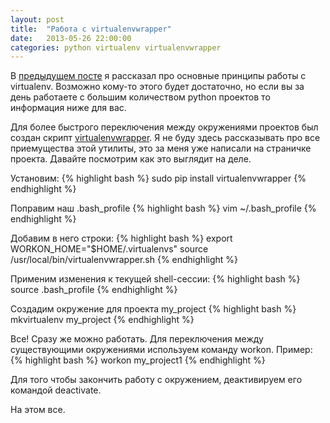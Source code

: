 ```yaml
---
layout: post
title:  "Работа с virtualenvwrapper"
date:   2013-05-26 22:00:00
categories: python virtualenv virtualenvwrapper
---
```

В <a href='http://webus.github.io/2013/05/work-with-virtualenv/'>предыдущем посте</a> я рассказал про основные принципы работы с virtualenv. Возможно кому-то этого будет достаточно, но если вы за день работаете с большим количеством python проектов то информация ниже для вас.

Для более быстрого переключения между окружениями проектов был создан скрипт <a href='http://virtualenvwrapper.readthedocs.org/en/latest/'>virtualenvwrapper</a>.
Я не буду здесь рассказывать про все приемущества этой утилиты, это за меня уже написали на страничке проекта. Давайте посмотрим как это выглядит на деле.

Установим:
{% highlight bash %}
sudo pip install virtualenvwrapper
{% endhighlight %}

Поправим наш .bash_profile
{% highlight bash %}
vim ~/.bash_profile
{% endhighlight %}

Добавим в него строки:
{% highlight bash %}
export WORKON_HOME="$HOME/.virtualenvs"
source /usr/local/bin/virtualenvwrapper.sh
{% endhighlight %}

Применим изменения к текущей shell-сессии:
{% highlight bash %}
source .bash_profile
{% endhighlight %}

Создадим окружение для проекта my_project
{% highlight bash %}
mkvirtualenv my_project
{% endhighlight %}

Все! Сразу же можно работать.
Для переключения между существующими окружениями используем команду workon. Пример:
{% highlight bash %}
workon my_project1
{% endhighlight %}

Для того чтобы закончить работу с окружением, деактивируем его командой deactivate.

На этом все.